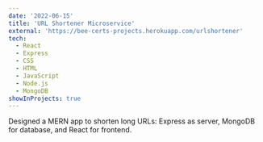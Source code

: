 ```yaml
---
date: '2022-06-15'
title: 'URL Shortener Microservice'
external: 'https://bee-certs-projects.herokuapp.com/urlshortener'
tech:
  - React
  - Express
  - CSS
  - HTML
  - JavaScript
  - Node.js
  - MongoDB
showInProjects: true
---
```

Designed a MERN app to shorten long URLs: Express as server, MongoDB for database, and React for frontend.